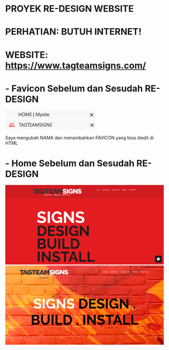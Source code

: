 # PROYEK RE-DESIGN WEBSITE
# PERHATIAN: BUTUH INTERNET!
# WEBSITE: https://www.tagteamsigns.com/
# - Favicon Sebelum dan Sesudah RE-DESIGN
![Favicon Sebelum](image/FAV1.png) ![Favicon Sesudah](image/FAV2.png)

Saya mengubah NAMA dan menambahkan FAVICON yang bisa diedit di HTML

# - Home Sebelum dan Sesudah RE-DESIGN
![Favicon Sebelum](image/RE1.png) ![Favicon Sesudah](image/RE2.png)
